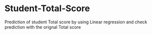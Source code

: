 # Student-Total-Score
Prediction of student Total score by using Linear regression and check prediction with the orignal Total score
